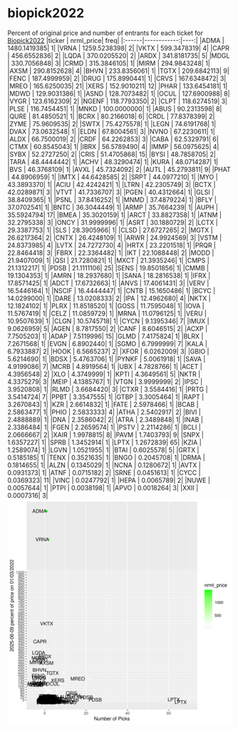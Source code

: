 # biopick2022
Percent of original price and number of entrants for each ticket for [Biopick2022](https://twitter.com/hashtag/Biopick2022)
|ticker |   nrml_price| freq|
|:------|------------:|----:|
|ADMA   | 1480.1419385|    1|
|VRNA   | 1259.5238398|    2|
|VKTX   |  599.3478319|    4|
|CAPR   |  456.6552836|    2|
|LQDA   |  370.0205520|    2|
|ARDX   |  341.8181735|    5|
|MDGL   |  330.7056848|    3|
|CRMD   |  315.3846105|    1|
|MIRM   |  294.9843248|    1|
|AXSM   |  290.8152628|    4|
|BHVN   |  233.8356061|    1|
|TGTX   |  209.6842113|    9|
|FENC   |  187.4999959|    2|
|DRUG   |  175.8990441|    1|
|CRVS   |  167.6348472|    3|
|MREO   |  165.6250035|   21|
|XERS   |  152.9010211|   12|
|PHAR   |  133.6454181|    1|
|MDWD   |  129.9031386|    1|
|ASND   |  128.7073482|    1|
|OCUL   |  127.6900988|    8|
|VYGR   |  123.6162309|    2|
|NGENF  |  118.7793350|    2|
|CLPT   |  118.6274519|    3|
|PLSE   |  116.7454451|    1|
|MNKD   |  100.0000000|    1|
|ABUS   |   90.2313598|    8|
|QURE   |   81.4850521|    1|
|BCRX   |   80.2166018|    6|
|CRDL   |   77.8378399|    2|
|ZYME   |   75.9609535|    2|
|SWTX   |   75.4275578|    1|
|LEGN   |   74.6191768|    1|
|DVAX   |   73.0632548|    1|
|ELDN   |   67.8004561|    3|
|NVNO   |   67.2230611|    1|
|ALDX   |   66.7500019|    2|
|CRDF   |   64.2262853|    3|
|CABA   |   62.5329791|    6|
|CTMX   |   60.8545043|    1|
|IBRX   |   56.5789490|    4|
|IMMP   |   56.0975625|    4|
|SYBX   |   52.2727250|    2|
|CRIS   |   51.4705868|   15|
|BYSI   |   48.7858705|    2|
|TARA   |   48.4444442|    1|
|ACHV   |   48.3290474|    1|
|KURA   |   48.0714287|    1|
|BVS    |   46.3768109|    1|
|AVXL   |   45.7324092|    2|
|AUTL   |   45.2793811|    9|
|PHAT   |   44.8906959|    1|
|IMTX   |   44.6428585|    2|
|SRPT   |   44.0977210|    1|
|MYO    |   43.3893370|    1|
|ACIU   |   42.4242421|    1|
|LTRN   |   42.2305749|    3|
|BCTX   |   42.0289871|    3|
|VTVT   |   41.7336707|    3|
|PGEN   |   40.4312664|    1|
|GLSI   |   38.8409365|    1|
|PSNL   |   37.8416252|    1|
|MNMD   |   37.4879224|    1|
|BFLY   |   37.0702541|    1|
|BNTC   |   36.3044449|    1|
|ARMP   |   35.7664239|    1|
|AUPH   |   35.5924794|   17|
|BMEA   |   35.3020159|    1|
|ARCT   |   33.8827358|    1|
|ATNM   |   32.2795338|    3|
|ONCY   |   31.9999996|    1|
|ASRT   |   30.1880729|    2|
|LCTX   |   29.3387753|    1|
|SLS    |   28.3905966|    1|
|CLSD   |   27.6727265|    2|
|MGTX   |   26.6217364|    2|
|CNTX   |   26.4248109|    1|
|ARWR   |   24.9924569|    3|
|VSTM   |   24.8373985|    4|
|LVTX   |   24.7272730|    4|
|HRTX   |   23.2201518|    1|
|PRQR   |   22.8464418|    3|
|FBRX   |   22.3364482|    1|
|IKT    |   22.1088448|    2|
|MODD   |   21.9407009|    1|
|QSI    |   21.7280821|    1|
|MXCT   |   21.3935246|    1|
|CMPS   |   21.1312217|    1|
|PDSB   |   21.1111106|   25|
|SENS   |   19.8501856|    1|
|CMMB   |   19.1304353|    1|
|AMRN   |   18.2937680|    1|
|SANA   |   18.2816538|    1|
|IFRX   |   17.8571425|    1|
|ADCT   |   17.6732663|    1|
|ANVS   |   17.4061431|    3|
|VERV   |   16.5446164|    1|
|NSCIF  |   16.4444447|    1|
|CNTB   |   15.1650486|    1|
|BCYC   |   14.0299000|    1|
|DARE   |   13.0208333|    2|
|IPA    |   12.4962680|    4|
|NKTX   |   12.1824102|    1|
|PLRX   |   11.8518520|    1|
|GOSS   |   11.7595048|    1|
|IOVA   |   11.5767419|    1|
|CELZ   |   11.0859729|    1|
|MRNA   |   11.0796125|    1|
|VERU   |   10.9507639|    1|
|CLGN   |   10.5745718|    1|
|CYCN   |    9.1395346|    7|
|IMUX   |    9.0626959|    5|
|AGEN   |    8.7817550|    2|
|CANF   |    8.6046515|    2|
|ACXP   |    7.7505203|    1|
|ADAP   |    7.5119996|   15|
|GLMD   |    7.4175824|    1|
|BLRX   |    7.2671568|    1|
|EVGN   |    6.8902440|    1|
|SGMO   |    6.7999999|    7|
|KALA   |    6.7933887|    2|
|HOOK   |    6.5665237|    2|
|XFOR   |    6.0262009|    3|
|GBIO   |    5.6214690|    1|
|BDSX   |    5.4763706|    1|
|PYNKF  |    5.0061918|    1|
|SAVA   |    4.9199086|    7|
|MCRB   |    4.8919564|    1|
|UBX    |    4.7828766|    1|
|ACET   |    4.3956548|    2|
|XLO    |    4.3749999|    1|
|KPTI   |    4.3649561|    5|
|NKTR   |    4.3375279|    3|
|MEIP   |    4.1385767|    1|
|VTGN   |    3.9999999|    2|
|IPSC   |    3.9520808|    1|
|RLMD   |    3.6684420|    3|
|CTXR   |    3.5584416|    1|
|PRTG   |    3.5414724|    7|
|PPBT   |    3.3547555|    1|
|GTBP   |    3.3005464|    1|
|RAPT   |    3.2670843|    1|
|KZR    |    2.6614832|    1|
|FATE   |    2.5978466|    1|
|BCAB   |    2.5863477|    1|
|PHIO   |    2.5833333|    4|
|ATHA   |    2.5402917|    2|
|BIVI   |    2.4888889|    1|
|DNA    |    2.3586042|    2|
|ATRA   |    2.3489848|    1|
|INAB   |    2.3386484|    1|
|FGEN   |    2.2659574|    1|
|PSTV   |    2.2114286|    1|
|BCLI   |    2.0666667|    2|
|XAIR   |    1.9978815|    8|
|PAVM   |    1.7403793|    9|
|SNPX   |    1.6357227|    1|
|SPRB   |    1.3452914|    1|
|LPTX   |    1.2672839|   65|
|KZIA   |    1.2589074|    1|
|LGVN   |    1.0521955|    1|
|BTAI   |    0.6025578|    5|
|GRTX   |    0.5185185|    1|
|TENX   |    0.3521635|    1|
|BNGO   |    0.2045708|    1|
|DRMA   |    0.1814655|    1|
|ALZN   |    0.1345029|    1|
|NCNA   |    0.1280672|    1|
|AVTX   |    0.0931373|    1|
|ATNF   |    0.0715182|    2|
|SRNE   |    0.0451613|    1|
|CYCC   |    0.0369323|   11|
|VINC   |    0.0247792|    1|
|HEPA   |    0.0065789|    2|
|NUWE   |    0.0057644|    1|
|PTPI   |    0.0038198|    1|
|APVO   |    0.0018264|    3|
|XXII   |    0.0007316|    3|
![retvspicks](biopicks.png?raw=true)
